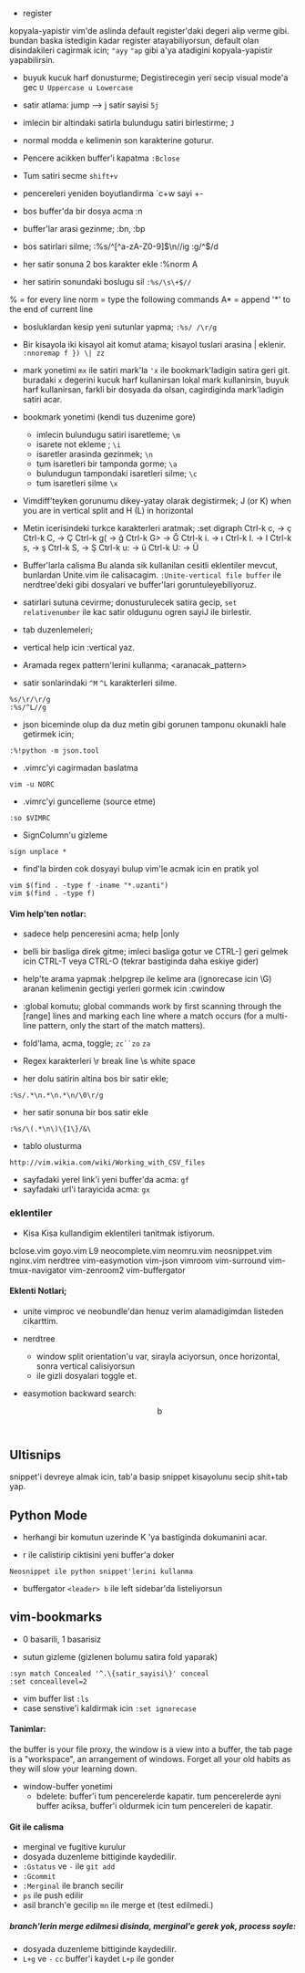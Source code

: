 * register

kopyala-yapistir vim'de aslinda default register'daki degeri alip verme gibi.
bundan baska istedigin kadar register atayabiliyorsun, default olan
disindakileri cagirmak icin; `"ayy` `"ap` gibi a'ya atadigini kopyala-yapistir
yapabilirsin.

* buyuk kucuk harf donusturme;
Degistirecegin yeri secip visual mode'a gec
`U Uppercase u Lowercase`

* satir atlama: jump --> j satir sayisi
`5j`	

* imlecin bir altindaki satirla bulundugu satiri birlestirme; 
`J`	

* normal modda `e` kelimenin son karakterine goturur. 
* Pencere acikken buffer'i kapatma
`:Bclose`

* Tum satiri secme 
`shift+v` 

* pencereleri yeniden boyutlandirma 
`c+w sayi +-

* bos buffer'da bir dosya acma 
:n
* buffer'lar arasi gezinme;
:bn, :bp

* bos satirlari silme;
:%s/^[^a-zA-Z0-9]$\n//ig
:g/^$/d

* her satir sonuna 2 bos karakter ekle 
:%norm A  

* her satirin sonundaki boslugu sil
`:%s/\s\+$//`

 %       = for every line
 norm    = type the following commands
 A*      = append '*' to the end of current line

* bosluklardan kesip yeni sutunlar yapma;
`:%s/ /\r/g`

* Bir kisayola iki kisayol ait komut atama; kisayol tuslari arasina \| eklenir.
`:nnoremap f }) \| zz`

* mark yonetimi
`mx` ile satiri mark'la
`'x` ile bookmark'ladigin satira geri git.
buradaki `x` degerini kucuk harf kullanirsan lokal mark kullanirsin, buyuk
harf kullanirsan, farkli bir dosyada da olsan, cagirdiginda mark'ladigin satiri acar.

* bookmark yonetimi (kendi tus duzenime gore)
  - imlecin bulundugu satiri isaretleme; `\m`
  - isarete not ekleme ; `\i`
  - isaretler arasinda gezinmek; `\n`
  - tum isaretleri bir tamponda gorme; `\a`
  - bulundugun tampondaki isaretleri silme; `\c`
  - tum isaretleri silme `\x`


* Vimdiff'teyken gorunumu dikey-yatay olarak degistirmek;
<C-w>J (or <C-w>K) when you are in vertical split and <C-w>H (<C-w>L) in horizontal

* Metin icerisindeki turkce karakterleri aratmak;
:set digraph
Ctrl-k c, -> ç
Ctrl-k C, -> Ç
Ctrl-k g( -> ğ
Ctrl-k G> -> Ğ
Ctrl-k i. -> ı
Ctrl-k I. -> I
Ctrl-k s, -> ş
Ctrl-k S, -> Ş
Ctrl-k u: -> ü
Ctrl-k U: -> Ü


* Buffer'larla calisma
Bu alanda sik kullanilan cesitli eklentiler mevcut, bunlardan Unite.vim ile
calisacagim.
`:Unite-vertical file buffer` ile nerdtree'deki gibi dosyalari ve buffer'lari goruntuleyebiliyoruz.


* satirlari sutuna cevirme; donusturulecek satira gecip,
`set relativenumber` ile kac satir oldugunu ogren
sayiJ ile birlestir.


* tab duzenlemeleri;
* vertical help icin :vertical yaz.

* Aramada  regex pattern'lerini kullanma;
\<aranacak_pattern\>

* satir sonlarindaki `^M` `^L`  karakterleri silme.
```
%s/\r/\r/g
:%s/^L//g
```


* json biceminde olup da duz metin gibi gorunen tamponu okunakli hale getirmek
icin;
```
:%!python -m json.tool
```
* .vimrc'yi cagirmadan baslatma
```
vim -u NORC
```

* .vimrc'yi guncelleme (source etme)
```
:so $VIMRC
```

* SignColumn'u gizleme
```
sign unplace *
```

* find'la birden cok dosyayi bulup vim'le acmak icin en pratik yol
```
vim $(find . -type f -iname "*.uzanti")
vim $(find . -type f)
```

#### Vim help'ten notlar:
* sadece help penceresini acma;
help |only

* belli bir basliga direk gitme;
imleci basliga gotur ve CTRL-]
geri gelmek icin CTRL-T veya CTRL-O (tekrar bastiginda daha eskiye gider)

* help'te arama yapmak
:helpgrep ile kelime ara (ignorecase icin \G)
aranan kelimenin gectigi yerleri gormek icin :cwindow


* :global komutu;
global commands work by first scanning through the [range] lines and
marking each line where a match occurs (for a multi-line pattern, only the
start of the match matters).

* fold'lama, acma, toggle; `zc``zo` `za`

* Regex karakterleri
\r break line
\s white space

* her dolu satirin altina bos bir satir ekle;
```
:%s/.*\n.*\n.*\n/\0\r/g
```
* her satir sonuna bir bos satir ekle
```
:%s/\(.*\n\)\{1\}/&\
```
* tablo olusturma


```
http://vim.wikia.com/wiki/Working_with_CSV_files
```

* sayfadaki yerel link'i yeni buffer'da acma: `gf`
* sayfadaki url'i tarayicida acma: `gx`


### eklentiler 
* Kisa Kisa kullandigim eklentileri tanitmak istiyorum.

bclose.vim
goyo.vim
L9
neocomplete.vim
neomru.vim
neosnippet.vim
nginx.vim
nerdtree
vim-easymotion
vim-json
vimroom
vim-surround
vim-tmux-navigator
vim-zenroom2
vim-buffergator


#### Eklenti Notlari;
* unite vimproc ve neobundle'dan henuz verim alamadigimdan listeden cikarttim.

* nerdtree
  - window split orientation'u var, sirayla aciyorsun, once horizontal, sonra vertical calisiyorsun
  - <shift-i> ile gizli dosyalari toggle et.    

* easymotion
backward search: <header><header>b

Ultisnips
---

snippet'i devreye almak icin, tab'a basip snippet kisayolunu secip shit+tab
yap.

Python Mode
---

* herhangi bir komutun uzerinde K 'ya bastiginda dokumanini acar.

* <leader> r ile calistirip ciktisini yeni buffer'a doker
```
Neosnippet ile python snippet'lerini kullanma
```
* buffergator `<leader> b` ile left sidebar'da listeliyorsun

vim-bookmarks
---

* 0 basarili, 1 basarisiz


* sutun gizleme (gizlenen bolumu satira fold yaparak)
```
:syn match Concealed '^.\{satir_sayisi\}' conceal
:set conceallevel=2
```

* vim buffer list `:ls`
* case senstive'i kaldirmak icin
`:set ignorecase`

#### Tanimlar: 

the buffer is your file proxy,
the window is a view into a buffer,
the tab page is a "workspace", an arrangement of windows.
Forget all your old habits as they will slow your learning down.


* window-buffer yonetimi
  - bdelete: buffer'i tum pencerelerde kapatir. tum pencerelerde ayni buffer
    aciksa, buffer'i oldurmek icin tum pencereleri de kapatir.

#### Git ile calisma
* merginal ve fugitive kurulur
* dosyada duzenleme bittiginde kaydedilir.
* `:Gstatus` ve `-` ile `git add` 
* `:Gcommit` 
* `:Merginal` ile branch secilir
* `ps` ile push edilir
* asil branch'e gecilip `mn` ile  merge et (test edilmedi.)


##### branch'lerin merge edilmesi disinda, merginal'e gerek yok, process soyle:
* dosyada duzenleme bittiginde kaydedilir.
* `L+g` ve `-` `cc` buffer'i kaydet `L+p` ile gonder
